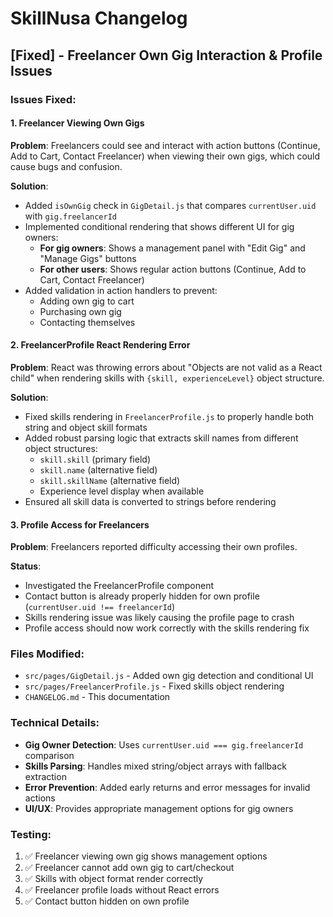 # SkillNusa Changelog

## [Fixed] - Freelancer Own Gig Interaction & Profile Issues

### Issues Fixed:

#### 1. Freelancer Viewing Own Gigs
**Problem**: Freelancers could see and interact with action buttons (Continue, Add to Cart, Contact Freelancer) when viewing their own gigs, which could cause bugs and confusion.

**Solution**: 
- Added `isOwnGig` check in `GigDetail.js` that compares `currentUser.uid` with `gig.freelancerId`
- Implemented conditional rendering that shows different UI for gig owners:
  - **For gig owners**: Shows a management panel with "Edit Gig" and "Manage Gigs" buttons
  - **For other users**: Shows regular action buttons (Continue, Add to Cart, Contact Freelancer)
- Added validation in action handlers to prevent:
  - Adding own gig to cart
  - Purchasing own gig
  - Contacting themselves

#### 2. FreelancerProfile React Rendering Error
**Problem**: React was throwing errors about "Objects are not valid as a React child" when rendering skills with `{skill, experienceLevel}` object structure.

**Solution**:
- Fixed skills rendering in `FreelancerProfile.js` to properly handle both string and object skill formats
- Added robust parsing logic that extracts skill names from different object structures:
  - `skill.skill` (primary field)
  - `skill.name` (alternative field)
  - `skill.skillName` (alternative field)
  - Experience level display when available
- Ensured all skill data is converted to strings before rendering

#### 3. Profile Access for Freelancers
**Problem**: Freelancers reported difficulty accessing their own profiles.

**Status**: 
- Investigated the FreelancerProfile component
- Contact button is already properly hidden for own profile (`currentUser.uid !== freelancerId`)
- Skills rendering issue was likely causing the profile page to crash
- Profile access should now work correctly with the skills rendering fix

### Files Modified:
- `src/pages/GigDetail.js` - Added own gig detection and conditional UI
- `src/pages/FreelancerProfile.js` - Fixed skills object rendering
- `CHANGELOG.md` - This documentation

### Technical Details:
- **Gig Owner Detection**: Uses `currentUser.uid === gig.freelancerId` comparison
- **Skills Parsing**: Handles mixed string/object arrays with fallback extraction
- **Error Prevention**: Added early returns and error messages for invalid actions
- **UI/UX**: Provides appropriate management options for gig owners

### Testing:
1. ✅ Freelancer viewing own gig shows management options
2. ✅ Freelancer cannot add own gig to cart/checkout
3. ✅ Skills with object format render correctly
4. ✅ Freelancer profile loads without React errors
5. ✅ Contact button hidden on own profile 